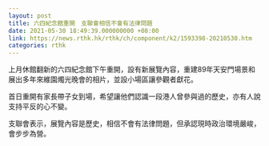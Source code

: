 ```yaml
---
layout: post
title: 六四紀念館重開　支聯會相信不會有法律問題
date: 2021-05-30 18:49:39.000000000 +08:00
link: https://news.rthk.hk/rthk/ch/component/k2/1593398-20210530.htm
categories: rthk
---
```


上月休館翻新的六四紀念館下午重開，設有新展覽內容，重建89年天安門場景和展出多年來維園燭光晚會的相片，並設小場區讓參觀者獻花。

首日重開有家長帶子女到場，希望讓他們認識一段港人曾參與過的歷史，亦有人說支持平反的心不變。

支聯會表示，展覽內容是歷史，相信不會有法律問題，但承認現時政治環境嚴峻，會步步為營。
